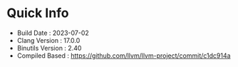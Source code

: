 # Quick Info
* Build Date : 2023-07-02
* Clang Version : 17.0.0
* Binutils Version : 2.40
* Compiled Based : https://github.com/llvm/llvm-project/commit/c1dc914a

